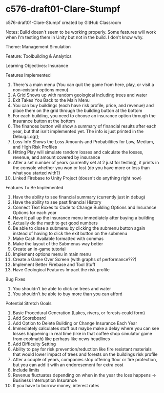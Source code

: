 # c576-draft01-Clare-Stumpf
c576-draft01-Clare-Stumpf created by GitHub Classroom

Notes: Build doesn't seem to be working properly. Some features will work when I'm testing them in Unity but not in the build. I don't know why.

Theme: Management Simulation

Feature: Toolbuilding & Analytics

Learning Objectives: Insurance

Features Implemented
1. There's a main menu (You can quit the game from here, play, or visit a non-existant options menu)
2. A Grid Shows up with random geological including trees and water
3. Exit Takes You Back to the Main Menu
4. You can buy buildings (each have risk profile, price, and revenue) and place them on the grid through the building button at the bottom
5. For each building, you need to choose an insurance option through the insurance button at the bottom
6. The finances button will show a summary of financial results after each year, but that isn't implemented yet. The info is just printed in the Debug.Log();
7. Loss Info Shows the Loss Amounts and Probabilities for Low, Medium, and High Risk Profiles
8. Hitting Play will simulate random losses and calculate the losses, revenue, and amount covered by insurance
9. After a set number of years (currently set at 2 just for testing), it prints in the console whether you won or lost (do you have more or less than what you started with?)
10. Linked Firebase to Unity Project (doesn't do anything right now)

Features To Be Implemented
1. Have the ability to see financial summary (currently just in debug)
2. Have the ability to see past financial History
3. Connect Text Boxes to Code to Change Building Options and Insurance Options for each year
4. Have it pull up the insurance menu immediately after buying a building
5. Actually do the math to get good numbers
6. Be able to close a submenu by clicking the submenu button again instead of having to click the exit button on the submenu
7. Make Cash Available formatted with commas
8. Make the layout of the Submenus way better
9. Create an in-game tutorial
10. Implement options menu in main menu
11. Create a Game Over Screen (with graphs of performance???)
12. Implement Better Firebase and Tool Stuff
13. Have Geological Features Impact the risk profile

Bug Fixes
1. You shouldn't be able to click on trees and water
2. You shouldn't be able to buy more than you can afford

Potential Stretch Goals
1. Basic Procedural Generation (Lakes, rivers, or forests could form)
2. Add Scoreboard
3. Add Option to Delete Building or Change Insurance Each Year
3. Immediately calculates stuff but maybe make a delay where you can see losses happening in real time (like in that coffee shop simulator game from coolmath) like perhaps like news headlines
4. Add Difficulty Setting
5. Ability to pay for risk prevention/reduction like fire resistant materials that would lower impact of trees and forests on the buildings risk profile
6. After a couple of years, companies stop offering floor or fire protection, but you can add it with an endoresement for extra cost
7. Include limits
8. Revenue fluctuates depending on when in the year the loss happens -> Business Interruption Insurance
9. If you have to borrow money, interest rates


